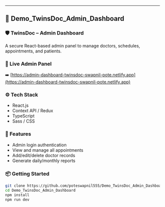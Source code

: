 ---
## 📁 Demo_TwinsDoc_Admin_Dashboard

### 🛡️ TwinsDoc – Admin Dashboard
A secure React-based admin panel to manage doctors, schedules, appointments, and patients.

### 🚀 Live Admin Panel
➡️ [https://admin-dashboard-twinsdoc-swapnil-pote.netlify.app](https://admin-dashboard-twinsdoc-swapnil-pote.netlify.app)

### ⚙️ Tech Stack
- React.js
- Context API / Redux
- TypeScript
- Sass / CSS

### 🌟 Features
- Admin login authentication
- View and manage all appointments
- Add/edit/delete doctor records
- Generate daily/monthly reports

### 📦 Getting Started
```bash
git clone https://github.com/poteswapnil555/Demo_TwinsDoc_Admin_Dashboard
cd Demo_TwinsDoc_Admin_Dashboard
npm install
npm run dev
```
